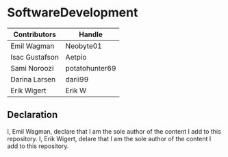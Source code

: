 # SoftwareDevelopment

| Contributors   | Handle           |
| -------------- | ---------------- |
| Emil Wagman    | Neobyte01        |
| Isac Gustafson | Aetpio           |
| Sami Noroozi   | potatohunter69   |
| Darina Larsen  | darii99          |
| Erik Wigert    | Erik W           |


## Declaration
I, Emil Wagman, declare that I am the sole author of the content I add to this repository.
I, Erik Wigert, delare that I am the sole author of the content I add to this repository.


